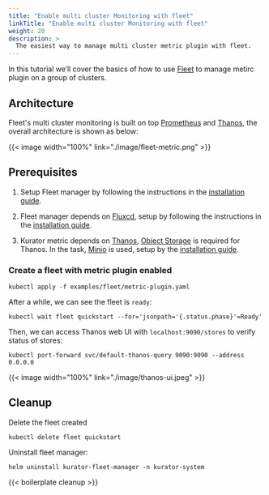 ```yaml
---
title: "Enable multi cluster Monitoring with fleet"
linkTitle: "Enable multi cluster Monitoring with fleet"
weight: 20
description: >
  The easiest way to manage multi cluster metric plugin with fleet.
---
```


In this tutorial we’ll cover the basics of how to use [Fleet](https://kurator.dev/docs/references/fleet-api/#fleet) to manage metirc plugin on a group of clusters.

## Architecture

Fleet's multi cluster monitoring is built on top [Prometheus](https://prometheus.io/) and [Thanos](https://thanos.io/), the overall architecture is shown as below: 

{{< image width="100%"
    link="./image/fleet-metric.png"
    >}}

## Prerequisites

1. Setup Fleet manager by following the instructions in the [installation guide](/docs/setup/install-fleet-manager/).

1. Fleet manager depends on [Fluxcd](https://fluxcd.io/flux/), setup by following the instructions in the [installation guide](/docs/setup/install-fluxcd/).

1. Kurator metric depends on [Thanos](https://thanos.io), [Object Storage](https://thanos.io/tip/thanos/storage.md/) is required for Thanos. In the task, [Minio](https://min.io/) is used, setup by the [installation guide](/docs/setup/install-minio).


### Create a fleet with metric plugin enabled

```console
kubectl apply -f examples/fleet/metric-plugin.yaml
```

After a while, we can see the fleet is `ready`:

```console
kubectl wait fleet quickstart --for='jsonpath='{.status.phase}'=Ready'
```

Then, we can access Thanos web UI with `localhost:9090/stores` to verify status of stores:

```console
kubectl port-forward svc/default-thanos-query 9090:9090 --address 0.0.0.0
```

{{< image width="100%"
    link="./image/thanos-ui.jpeg"
    >}}

## Cleanup

Delete the fleet created

```console
kubectl delete fleet quickstart
```

Uninstall fleet manager:

```console
helm uninstall kurator-fleet-manager -n kurator-system
```

{{< boilerplate cleanup >}}
